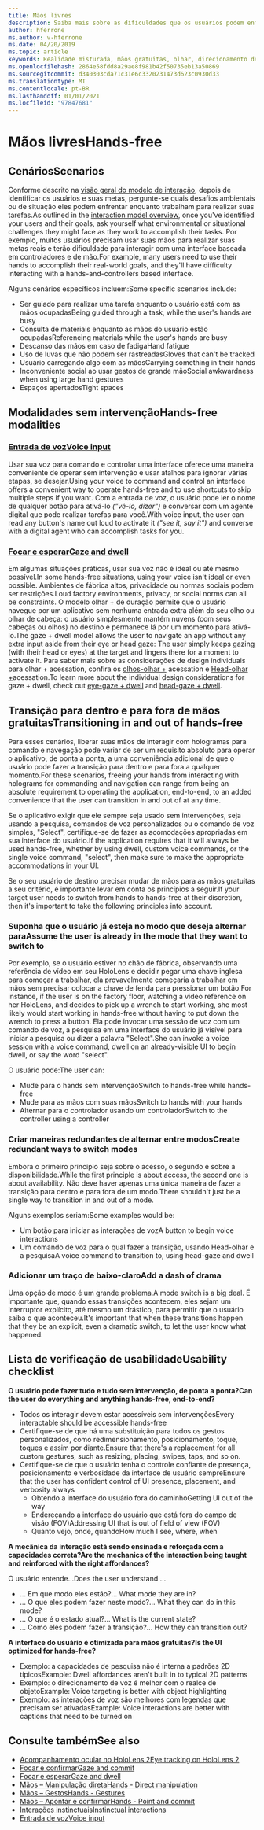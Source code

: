 ```yaml
---
title: Mãos livres
description: Saiba mais sobre as dificuldades que os usuários podem enfrentar com uma interface de mãos e controladores e sobre várias alternativas sem intervenção.
author: hferrone
ms.author: v-hferrone
ms.date: 04/20/2019
ms.topic: article
keywords: Realidade misturada, mãos gratuitas, olhar, direcionamento de olhar, interação, design, headset de realidade misturada, headset de realidade mista do Windows, headset de realidade virtual, HoloLens, MRTK, kit de ferramentas de realidade misturada, entrada de voz, usabilidade
ms.openlocfilehash: 2864e58fdd8a29ae8f981b42f50735eb13a50869
ms.sourcegitcommit: d340303cda71c31e6c3320231473d623c0930d33
ms.translationtype: MT
ms.contentlocale: pt-BR
ms.lasthandoff: 01/01/2021
ms.locfileid: "97847681"
---
```

# <a name="hands-free"></a><span data-ttu-id="47608-104">Mãos livres</span><span class="sxs-lookup"><span data-stu-id="47608-104">Hands-free</span></span>

## <a name="scenarios"></a><span data-ttu-id="47608-105">Cenários</span><span class="sxs-lookup"><span data-stu-id="47608-105">Scenarios</span></span>

<span data-ttu-id="47608-106">Conforme descrito na [visão geral do modelo de interação](interaction-fundamentals.md), depois de identificar os usuários e suas metas, pergunte-se quais desafios ambientais ou de situação eles podem enfrentar enquanto trabalham para realizar suas tarefas.</span><span class="sxs-lookup"><span data-stu-id="47608-106">As outlined in the [interaction model overview](interaction-fundamentals.md), once you've identified your users and their goals, ask yourself what environmental or situational challenges they might face as they work to accomplish their tasks.</span></span> <span data-ttu-id="47608-107">Por exemplo, muitos usuários precisam usar suas mãos para realizar suas metas reais e terão dificuldade para interagir com uma interface baseada em controladores e de mão.</span><span class="sxs-lookup"><span data-stu-id="47608-107">For example, many users need to use their hands to accomplish their real-world goals, and they'll have difficulty interacting with a hands-and-controllers based interface.</span></span>

<span data-ttu-id="47608-108">Alguns cenários específicos incluem:</span><span class="sxs-lookup"><span data-stu-id="47608-108">Some specific scenarios include:</span></span> 
* <span data-ttu-id="47608-109">Ser guiado para realizar uma tarefa enquanto o usuário está com as mãos ocupadas</span><span class="sxs-lookup"><span data-stu-id="47608-109">Being guided through a task, while the user's hands are busy</span></span>
* <span data-ttu-id="47608-110">Consulta de materiais enquanto as mãos do usuário estão ocupadas</span><span class="sxs-lookup"><span data-stu-id="47608-110">Referencing materials while the user's hands are busy</span></span>
* <span data-ttu-id="47608-111">Descanso das mãos em caso de fadiga</span><span class="sxs-lookup"><span data-stu-id="47608-111">Hand fatigue</span></span>
* <span data-ttu-id="47608-112">Uso de luvas que não podem ser rastreadas</span><span class="sxs-lookup"><span data-stu-id="47608-112">Gloves that can't be tracked</span></span>
* <span data-ttu-id="47608-113">Usuário carregando algo com as mãos</span><span class="sxs-lookup"><span data-stu-id="47608-113">Carrying something in their hands</span></span>
* <span data-ttu-id="47608-114">Inconveniente social ao usar gestos de grande mão</span><span class="sxs-lookup"><span data-stu-id="47608-114">Social awkwardness when using large hand gestures</span></span>
* <span data-ttu-id="47608-115">Espaços apertados</span><span class="sxs-lookup"><span data-stu-id="47608-115">Tight spaces</span></span>

## <a name="hands-free-modalities"></a><span data-ttu-id="47608-116">Modalidades sem intervenção</span><span class="sxs-lookup"><span data-stu-id="47608-116">Hands-free modalities</span></span>

### <a name="voice-input"></a>[<span data-ttu-id="47608-117">Entrada de voz</span><span class="sxs-lookup"><span data-stu-id="47608-117">Voice input</span></span>](voice-input.md)

<span data-ttu-id="47608-118">Usar sua voz para comando e controlar uma interface oferece uma maneira conveniente de operar sem intervenção e usar atalhos para ignorar várias etapas, se desejar.</span><span class="sxs-lookup"><span data-stu-id="47608-118">Using your voice to command and control an interface offers a convenient way to operate hands-free and to use shortcuts to skip multiple steps if you want.</span></span> <span data-ttu-id="47608-119">Com a entrada de voz, o usuário pode ler o nome de qualquer botão para ativá-lo _("vê-lo, dizer")_ e conversar com um agente digital que pode realizar tarefas para você.</span><span class="sxs-lookup"><span data-stu-id="47608-119">With voice input, the user can read any button's name out loud to activate it _("see it, say it")_ and converse with a digital agent who can accomplish tasks for you.</span></span>

### <a name="gaze-and-dwell"></a>[<span data-ttu-id="47608-120">Focar e esperar</span><span class="sxs-lookup"><span data-stu-id="47608-120">Gaze and dwell</span></span>](gaze-and-dwell.md)

<span data-ttu-id="47608-121">Em algumas situações práticas, usar sua voz não é ideal ou até mesmo possível.</span><span class="sxs-lookup"><span data-stu-id="47608-121">In some hands-free situations, using your voice isn't ideal or even possible.</span></span> <span data-ttu-id="47608-122">Ambientes de fábrica altos, privacidade ou normas sociais podem ser restrições.</span><span class="sxs-lookup"><span data-stu-id="47608-122">Loud factory environments, privacy, or social norms can all be constraints.</span></span> <span data-ttu-id="47608-123">O modelo olhar + de duração permite que o usuário navegue por um aplicativo sem nenhuma entrada extra além do seu olho ou olhar de cabeça: o usuário simplesmente mantém nuvens (com seus cabeças ou olhos) no destino e permanece lá por um momento para ativá-lo.</span><span class="sxs-lookup"><span data-stu-id="47608-123">The gaze + dwell model allows the user to navigate an app without any extra input aside from their eye or head gaze: The user simply keeps gazing (with their head or eyes) at the target and lingers there for a moment to activate it.</span></span> <span data-ttu-id="47608-124">Para saber mais sobre as considerações de design individuais para olhar + acessation, confira os [olhos-olhar +](gaze-and-dwell-eyes.md) acessation e [Head-olhar +](gaze-and-dwell-head.md)acessation.</span><span class="sxs-lookup"><span data-stu-id="47608-124">To learn more about the individual design considerations for gaze + dwell, check out [eye-gaze + dwell](gaze-and-dwell-eyes.md) and [head-gaze + dwell](gaze-and-dwell-head.md).</span></span>

## <a name="transitioning-in-and-out-of-hands-free"></a><span data-ttu-id="47608-125">Transição para dentro e para fora de mãos gratuitas</span><span class="sxs-lookup"><span data-stu-id="47608-125">Transitioning in and out of hands-free</span></span>

<span data-ttu-id="47608-126">Para esses cenários, liberar suas mãos de interagir com hologramas para comando e navegação pode variar de ser um requisito absoluto para operar o aplicativo, de ponta a ponta, a uma conveniência adicional de que o usuário pode fazer a transição para dentro e para fora a qualquer momento.</span><span class="sxs-lookup"><span data-stu-id="47608-126">For these scenarios, freeing your hands from interacting with holograms for commanding and navigation can range from being an absolute requirement to operating the application, end-to-end, to an added convenience that the user can transition in and out of at any time.</span></span> 

<span data-ttu-id="47608-127">Se o aplicativo exigir que ele sempre seja usado sem intervenções, seja usando a pesquisa, comandos de voz personalizados ou o comando de voz simples, "Select", certifique-se de fazer as acomodações apropriadas em sua interface do usuário.</span><span class="sxs-lookup"><span data-stu-id="47608-127">If the application requires that it will always be used hands-free, whether by using dwell, custom voice commands, or the single voice command, "select", then make sure to make the appropriate accommodations in your UI.</span></span> 

<span data-ttu-id="47608-128">Se o seu usuário de destino precisar mudar de mãos para as mãos gratuitas a seu critério, é importante levar em conta os princípios a seguir.</span><span class="sxs-lookup"><span data-stu-id="47608-128">If your target user needs to switch from hands to hands-free at their discretion, then it's important to take the following principles into account.</span></span>

### <a name="assume-the-user-is-already-in-the-mode-that-they-want-to-switch-to"></a><span data-ttu-id="47608-129">Suponha que o usuário já esteja no modo que deseja alternar para</span><span class="sxs-lookup"><span data-stu-id="47608-129">Assume the user is already in the mode that they want to switch to</span></span>
<span data-ttu-id="47608-130">Por exemplo, se o usuário estiver no chão de fábrica, observando uma referência de vídeo em seu HoloLens e decidir pegar uma chave inglesa para começar a trabalhar, ela provavelmente começaria a trabalhar em mãos sem precisar colocar a chave de fenda para pressionar um botão.</span><span class="sxs-lookup"><span data-stu-id="47608-130">For instance, if the user is on the factory floor, watching a video reference on her HoloLens, and decides to pick up a wrench to start working, she most likely would start working in hands-free without having to put down the wrench to press a button.</span></span> <span data-ttu-id="47608-131">Ela pode invocar uma sessão de voz com um comando de voz, a pesquisa em uma interface do usuário já visível para iniciar a pesquisa ou dizer a palavra "Select".</span><span class="sxs-lookup"><span data-stu-id="47608-131">She can invoke a voice session with a voice command, dwell on an already-visible UI to begin dwell, or say the word "select".</span></span>

<span data-ttu-id="47608-132">O usuário pode:</span><span class="sxs-lookup"><span data-stu-id="47608-132">The user can:</span></span> 
* <span data-ttu-id="47608-133">Mude para o hands sem intervenção</span><span class="sxs-lookup"><span data-stu-id="47608-133">Switch to hands-free while hands-free</span></span>
* <span data-ttu-id="47608-134">Mude para as mãos com suas mãos</span><span class="sxs-lookup"><span data-stu-id="47608-134">Switch to hands with your hands</span></span>
* <span data-ttu-id="47608-135">Alternar para o controlador usando um controlador</span><span class="sxs-lookup"><span data-stu-id="47608-135">Switch to the controller using a controller</span></span> 

### <a name="create-redundant-ways-to-switch-modes"></a><span data-ttu-id="47608-136">Criar maneiras redundantes de alternar entre modos</span><span class="sxs-lookup"><span data-stu-id="47608-136">Create redundant ways to switch modes</span></span>

<span data-ttu-id="47608-137">Embora o primeiro princípio seja sobre o acesso, o segundo é sobre a disponibilidade.</span><span class="sxs-lookup"><span data-stu-id="47608-137">While the first principle is about access, the second one is about availability.</span></span> <span data-ttu-id="47608-138">Não deve haver apenas uma única maneira de fazer a transição para dentro e para fora de um modo.</span><span class="sxs-lookup"><span data-stu-id="47608-138">There shouldn't just be a single way to transition in and out of a mode.</span></span> 

<span data-ttu-id="47608-139">Alguns exemplos seriam:</span><span class="sxs-lookup"><span data-stu-id="47608-139">Some examples would be:</span></span> 
* <span data-ttu-id="47608-140">Um botão para iniciar as interações de voz</span><span class="sxs-lookup"><span data-stu-id="47608-140">A button to begin voice interactions</span></span>
* <span data-ttu-id="47608-141">Um comando de voz para o qual fazer a transição, usando Head-olhar e a pesquisa</span><span class="sxs-lookup"><span data-stu-id="47608-141">A voice command to transition to, using head-gaze and dwell</span></span>

### <a name="add-a-dash-of-drama"></a><span data-ttu-id="47608-142">Adicionar um traço de baixo-claro</span><span class="sxs-lookup"><span data-stu-id="47608-142">Add a dash of drama</span></span>

<span data-ttu-id="47608-143">Uma opção de modo é um grande problema.</span><span class="sxs-lookup"><span data-stu-id="47608-143">A mode switch is a big deal.</span></span> <span data-ttu-id="47608-144">É importante que, quando essas transições acontecem, eles sejam um interruptor explícito, até mesmo um drástico, para permitir que o usuário saiba o que aconteceu.</span><span class="sxs-lookup"><span data-stu-id="47608-144">It's important that when these transitions happen that they be an explicit, even a dramatic switch, to let the user know what happened.</span></span> 

## <a name="usability-checklist"></a><span data-ttu-id="47608-145">Lista de verificação de usabilidade</span><span class="sxs-lookup"><span data-stu-id="47608-145">Usability checklist</span></span>

<span data-ttu-id="47608-146">**O usuário pode fazer tudo e tudo sem intervenção, de ponta a ponta?**</span><span class="sxs-lookup"><span data-stu-id="47608-146">**Can the user do everything and anything hands-free, end-to-end?**</span></span>
* <span data-ttu-id="47608-147">Todos os interagir devem estar acessíveis sem intervenções</span><span class="sxs-lookup"><span data-stu-id="47608-147">Every interactable should be accessible hands-free</span></span>
* <span data-ttu-id="47608-148">Certifique-se de que há uma substituição para todos os gestos personalizados, como redimensionamento, posicionamento, toque, toques e assim por diante.</span><span class="sxs-lookup"><span data-stu-id="47608-148">Ensure that there's a replacement for all custom gestures, such as resizing, placing, swipes, taps, and so on.</span></span>
* <span data-ttu-id="47608-149">Certifique-se de que o usuário tenha o controle confiante de presença, posicionamento e verbosidade da interface de usuário sempre</span><span class="sxs-lookup"><span data-stu-id="47608-149">Ensure that the user has confident control of UI presence, placement, and verbosity always</span></span>
    * <span data-ttu-id="47608-150">Obtendo a interface do usuário fora do caminho</span><span class="sxs-lookup"><span data-stu-id="47608-150">Getting UI out of the way</span></span>
    * <span data-ttu-id="47608-151">Endereçando a interface do usuário que está fora do campo de visão (FOV)</span><span class="sxs-lookup"><span data-stu-id="47608-151">Addressing UI that is out of field of view (FOV)</span></span>
    * <span data-ttu-id="47608-152">Quanto vejo, onde, quando</span><span class="sxs-lookup"><span data-stu-id="47608-152">How much I see, where, when</span></span>

<span data-ttu-id="47608-153">**A mecânica da interação está sendo ensinada e reforçada com a capacidades correta?**</span><span class="sxs-lookup"><span data-stu-id="47608-153">**Are the mechanics of the interaction being taught and reinforced with the right affordances?**</span></span>

<span data-ttu-id="47608-154">O usuário entende...</span><span class="sxs-lookup"><span data-stu-id="47608-154">Does the user understand ...</span></span>
* <span data-ttu-id="47608-155">... Em que modo eles estão?</span><span class="sxs-lookup"><span data-stu-id="47608-155">... What mode they are in?</span></span>
* <span data-ttu-id="47608-156">... O que eles podem fazer neste modo?</span><span class="sxs-lookup"><span data-stu-id="47608-156">... What they can do in this mode?</span></span>
* <span data-ttu-id="47608-157">... O que é o estado atual?</span><span class="sxs-lookup"><span data-stu-id="47608-157">... What is the current state?</span></span>
* <span data-ttu-id="47608-158">... Como eles podem fazer a transição?</span><span class="sxs-lookup"><span data-stu-id="47608-158">... How they can transition out?</span></span>
    
<span data-ttu-id="47608-159">**A interface do usuário é otimizada para mãos gratuitas?**</span><span class="sxs-lookup"><span data-stu-id="47608-159">**Is the UI optimized for hands-free?**</span></span>   

* <span data-ttu-id="47608-160">Exemplo: a capacidades de pesquisa não é interna a padrões 2D típicos</span><span class="sxs-lookup"><span data-stu-id="47608-160">Example: Dwell affordances aren't built in to typical 2D patterns</span></span>
* <span data-ttu-id="47608-161">Exemplo: o direcionamento de voz é melhor com o realce de objeto</span><span class="sxs-lookup"><span data-stu-id="47608-161">Example: Voice targeting is better with object highlighting</span></span>
* <span data-ttu-id="47608-162">Exemplo: as interações de voz são melhores com legendas que precisam ser ativadas</span><span class="sxs-lookup"><span data-stu-id="47608-162">Example: Voice interactions are better with captions that need to be turned on</span></span>

## <a name="see-also"></a><span data-ttu-id="47608-163">Consulte também</span><span class="sxs-lookup"><span data-stu-id="47608-163">See also</span></span>

* [<span data-ttu-id="47608-164">Acompanhamento ocular no HoloLens 2</span><span class="sxs-lookup"><span data-stu-id="47608-164">Eye tracking on HoloLens 2</span></span>](eye-tracking.md)
* [<span data-ttu-id="47608-165">Focar e confirmar</span><span class="sxs-lookup"><span data-stu-id="47608-165">Gaze and commit</span></span>](gaze-and-commit.md)
* [<span data-ttu-id="47608-166">Focar e esperar</span><span class="sxs-lookup"><span data-stu-id="47608-166">Gaze and dwell</span></span>](gaze-and-dwell.md)
* [<span data-ttu-id="47608-167">Mãos – Manipulação direta</span><span class="sxs-lookup"><span data-stu-id="47608-167">Hands - Direct manipulation</span></span>](direct-manipulation.md)
* [<span data-ttu-id="47608-168">Mãos – Gestos</span><span class="sxs-lookup"><span data-stu-id="47608-168">Hands - Gestures</span></span>](gaze-and-commit.md#composite-gestures)
* [<span data-ttu-id="47608-169">Mãos – Apontar e confirmar</span><span class="sxs-lookup"><span data-stu-id="47608-169">Hands - Point and commit</span></span>](point-and-commit.md)
* [<span data-ttu-id="47608-170">Interações instinctuais</span><span class="sxs-lookup"><span data-stu-id="47608-170">Instinctual interactions</span></span>](interaction-fundamentals.md)
* [<span data-ttu-id="47608-171">Entrada de voz</span><span class="sxs-lookup"><span data-stu-id="47608-171">Voice input</span></span>](voice-input.md)
